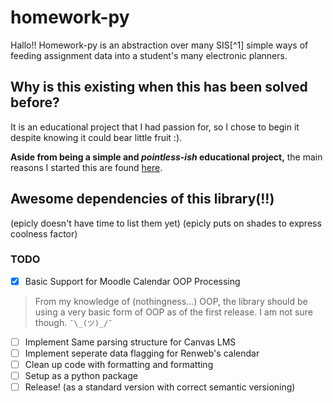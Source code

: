 # homework-py

Hallo!! Homework-py is an abstraction over many SIS[^1] simple ways of feeding assignment data into a student's many electronic planners.

## Why is this existing when this has been solved before?

It is an educational project that I had passion for, so I chose to begin it despite knowing it could bear little fruit :).

**Aside from being a simple and *pointless-ish* educational project,** the main reasons I started this are found [here](reasons.md).

## Awesome dependencies of this library(!!)

(epicly doesn't have time to list them yet) (epicly puts on shades to express coolness factor)

### TODO

- [x] Basic Support for Moodle Calendar OOP Processing

> From my knowledge of (nothingness...) OOP, the library should be using a very basic form of OOP as of the first release. I am not sure though. `¯\_(ツ)_/¯`

- [ ] Implement Same parsing structure for Canvas LMS
- [ ] Implement seperate data flagging for Renweb's calendar
- [ ] Clean up code with formatting and formatting
- [ ] Setup as a python package
- [ ] Release! (as a standard version with correct semantic versioning)
